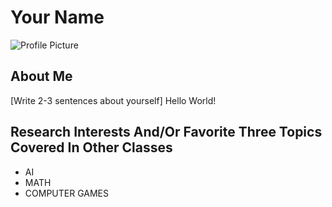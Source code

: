 # Your Name

![Profile Picture](../images/ShiChen.jpg)

## About Me
[Write 2-3 sentences about yourself]
Hello World!

## Research Interests And/Or Favorite Three Topics Covered In Other Classes
- AI
- MATH
- COMPUTER GAMES